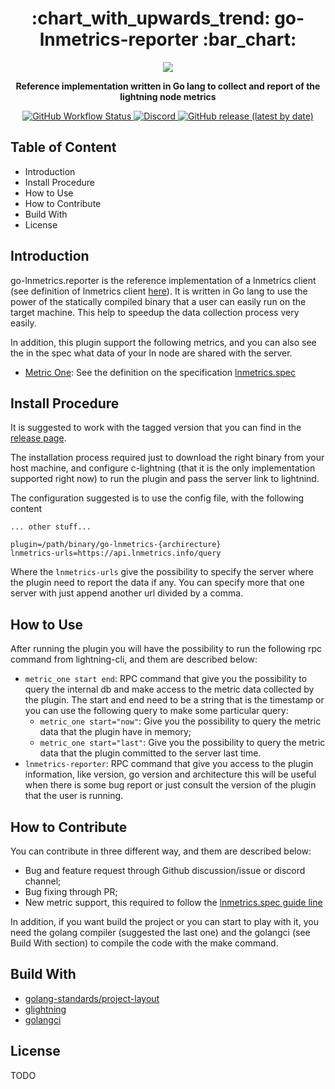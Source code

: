 <div align="center">
  <h1> :chart_with_upwards_trend: go-lnmetrics-reporter :bar_chart: </h1>

  <img src="https://github.com/OpenLNMetrics/lnmetrics.icons/blob/main/current/res/mipmap-xxxhdpi/ic_launcher.png" />

  <p>
    <strong> Reference implementation written in Go lang to collect and report of the lightning node metrics </strong>
  </p>

  <p>
   <a href="https://github.com/LNOpenMetrics/go-lnmetrics.reporter/actions">
    <img alt="GitHub Workflow Status" src="https://img.shields.io/github/workflow/status/LNOpenMetrics/go-lnmetrics.reporter/Build%20and%20test%20Go?style=flat-square"/>
   </a>
   <a href="https://discord.gg/vFX989za">
    <img alt="Discord" src="https://img.shields.io/discord/913794833498394634?style=flat-square">
   </a>
   <a href="https://github.com/LNOpenMetrics/go-lnmetrics.reporter/releases">
    <img alt="GitHub release (latest by date)" src="https://img.shields.io/github/v/release/LNOpenMetrics/go-lnmetrics.reporter?style=flat-square"/>
   </a>
  </p>
</div>

## Table of Content

- Introduction
- Install Procedure
- How to Use
- How to Contribute
- Build With
- License

## Introduction

go-lnmetrics.reporter is the reference implementation of a lnmetrics client (see definition of lnmetrics client [here](https://github.com/LNOpenMetrics/lnmetrics.rfc#terminology)). It is written in Go lang to use the power of the statically compiled binary that a user can  easily run on the target machine. This help to speedup the 
data collection process very easily.

In addition, this plugin support the following metrics, and you can also see the in the spec what data of your ln node are shared with the server.

- [Metric One](https://github.com/LNOpenMetrics/lnmetrics.rfc/blob/main/metrics/metric_1.md): See the definition on the specification [lnmetrics.spec](https://github.com/LNOpenMetrics/lnmetrics.rfc)

## Install Procedure

It is suggested to work with the tagged version that you can find in the [release page](https://github.com/LNOpenMetrics/go-lnmetrics.reporter/releases).

The installation process required just to download the right binary from your host machine, and configure c-lightning (that it is the only implementation supported right now) to run the plugin and pass the server link to lightnind.

The configuration suggested is to use the config file, with the following content

```
... other stuff...
 
plugin=/path/binary/go-lnmetrics-{archirecture}
lnmetrics-urls=https://api.lnmetrics.info/query
```

Where the `lnmetrics-urls` give the possibility to specify the server where the plugin need to report the data if any. You can specify more that one server with just
append another url divided by a comma.

## How to Use

After running the plugin you will have the possibility to run the following rpc command from lightning-cli, and them are described below:

- `metric_one start end`: RPC command that give you the possibility to query the internal db and make access to the metric data collected by the plugin. The start and end need to be a string that is the timestamp or you can use the following query to make some particular query:
  - `metric_one start="now"`: Give you the possibility to query the metric data that the plugin have in memory;
  - `metric_one start="last"`: Give you the possibility to query the metric data that the plugin committed to the server last time.
- `lnmetrics-reporter`: RPC command that give you access to the plugin information, like version, go version and architecture this will be useful when there is some bug
report or just consult the version of the plugin that the user is running.

## How to Contribute

You can contribute in three different way, and them are described below:

- Bug and feature request through Github discussion/issue or discord channel;
- Bug fixing through PR;
- New metric support, this required to follow the [lnmetrics.spec guide line](https://github.com/LNOpenMetrics/lnmetrics.rfc#how-propose-a-new-metric)

In addition, if you want build the project or you can start to play with it, you need the golang compiler (suggested the last one) and the golangci (see Build With section)
to compile the code with the make command.

## Build With
- [golang-standards/project-layout](https://github.com/golang-standards/project-layout)
- [glightning](https://github.com/vincenzopalazzo/glightning)
- [golangci](https://golangci-lint.run/)

## License

TODO
